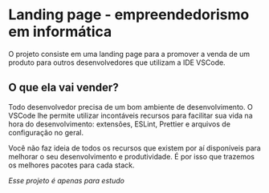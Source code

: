 # Landing page - empreendedorismo em informática

O projeto consiste em uma landing page para a promover a venda de um produto para outros desenvolvedores que utilizam a IDE VSCode.

## O que ela vai vender?
Todo desenvolvedor precisa de um bom ambiente de desenvolvimento. O VSCode lhe permite utilizar incontáveis recursos para facilitar sua vida na hora do desenvolvimento: extensões, ESLint, Prettier e arquivos de configuração no geral.

Você não faz ideia de todos os recursos que existem por aí disponíveis para melhorar o seu desenvolvimento e produtividade. É por isso que trazemos os melhores pacotes para cada stack.

*Esse projeto é apenas para estudo*
